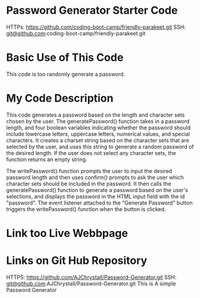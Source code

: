 # Password Generator Starter Code
HTTPs: https://github.com/coding-boot-camp/friendly-parakeet.git 
SSH: git@github.com:coding-boot-camp/friendly-parakeet.git 

# Basic Use of This Code
This code is too randomly generate a password. 

# My Code Description 
This code generates a password based on the length and character sets chosen by the user. The generatePassword() function takes in a password length, and four boolean variables indicating whether the password should include lowercase letters, uppercase letters, numerical values, and special characters. It creates a charset string based on the character sets that are selected by the user, and uses this string to generate a random password of the desired length. If the user does not select any character sets, the function returns an empty string.

The writePassword() function prompts the user to input the desired password length and then uses confirm() prompts to ask the user which character sets should be included in the password. It then calls the generatePassword() function to generate a password based on the user's selections, and displays the password in the HTML input field with the id "password". The event listener attached to the "Generate Password" button triggers the writePassword() function when the button is clicked.
# Link too Live Webbpage
# Links on Git Hub Repository 
HTTPS: https://github.com/AJChrystall/Password-Generator.git 
SSH: git@github.com:AJChrystall/Password-Generator.git This is A simple Password Generator 
